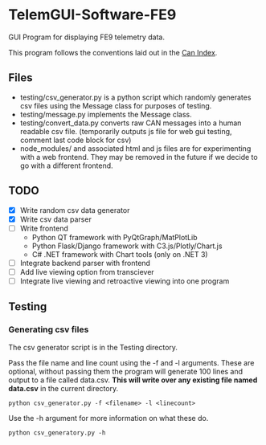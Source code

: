 # TelemGUI-Software-FE9

GUI Program for displaying FE9 telemetry data.

This program follows the conventions laid out in the [Can Index](https://docs.google.com/spreadsheets/d/1NBGkYXU-0hWoHLGAnpFGG1UOc4kb2333ix3pwNxI9C4/edit#gid=1391358092).

## Files
 - testing/csv_generator.py is a python script which randomly generates csv files using the Message class for purposes of testing.
 - testing/message.py implements the Message class.
 - testing/convert_data.py converts raw CAN messages into a human readable csv file. (temporarily outputs js file for web gui testing, comment last code block for csv)
 - node_modules/ and associated html and js files are for experimenting with a web frontend. They may be removed in the future if we decide to go with a different frontend.

 ## TODO
 -[x] Write random csv data generator
 -[x] Write csv data parser
 -[ ] Write frontend
    - Python QT framework with PyQtGraph/MatPlotLib
    - Python Flask/Django framework with C3.js/Plotly/Chart.js
    - C# .NET framework with Chart tools (only on .NET 3)
- [ ] Integrate backend parser with frontend
- [ ] Add live viewing option from transciever
- [ ] Integrate live viewing and retroactive viewing into one program
## Testing

### Generating csv files

The csv generator script is in the Testing directory.

Pass the file name and line count using the -f and -l arguments. These are optional, without passing them the program will generate 100 lines and output to a file called data.csv. **This will write over any existing file named data.csv** in the current directory.

```
python csv_generator.py -f <filename> -l <linecount>
```


Use the -h argument for more information on what these do.

```
python csv_generatory.py -h
```
